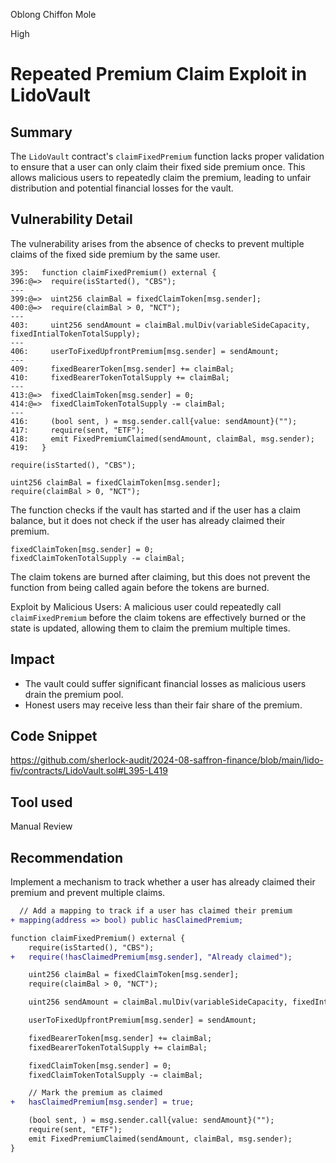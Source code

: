 Oblong Chiffon Mole

High

# Repeated Premium Claim Exploit in LidoVault

## Summary
The `LidoVault` contract's `claimFixedPremium` function lacks proper validation to ensure that a user can only claim their fixed side premium once. This allows malicious users to repeatedly claim the premium, leading to unfair distribution and potential financial losses for the vault.

## Vulnerability Detail
The vulnerability arises from the absence of checks to prevent multiple claims of the fixed side premium by the same user.
```solidity
395:   function claimFixedPremium() external {
396:@=>  require(isStarted(), "CBS");
---
399:@=>  uint256 claimBal = fixedClaimToken[msg.sender];
400:@=>  require(claimBal > 0, "NCT");
---
403:     uint256 sendAmount = claimBal.mulDiv(variableSideCapacity, fixedIntialTokenTotalSupply);
---
406:     userToFixedUpfrontPremium[msg.sender] = sendAmount;
---
409:     fixedBearerToken[msg.sender] += claimBal;
410:     fixedBearerTokenTotalSupply += claimBal;
---
413:@=>  fixedClaimToken[msg.sender] = 0;
414:@=>  fixedClaimTokenTotalSupply -= claimBal;
---
416:     (bool sent, ) = msg.sender.call{value: sendAmount}("");
417:     require(sent, "ETF");
418:     emit FixedPremiumClaimed(sendAmount, claimBal, msg.sender);
419:   }
```
```solidity
require(isStarted(), "CBS");

uint256 claimBal = fixedClaimToken[msg.sender];
require(claimBal > 0, "NCT");
```
The function checks if the vault has started and if the user has a claim balance, but it does not check if the user has already claimed their premium.
```solidity
fixedClaimToken[msg.sender] = 0;
fixedClaimTokenTotalSupply -= claimBal;
```
The claim tokens are burned after claiming, but this does not prevent the function from being called again before the tokens are burned.

Exploit by Malicious Users:
A malicious user could repeatedly call `claimFixedPremium` before the claim tokens are effectively burned or the state is updated, allowing them to claim the premium multiple times.

## Impact
- The vault could suffer significant financial losses as malicious users drain the premium pool.
- Honest users may receive less than their fair share of the premium.

## Code Snippet
https://github.com/sherlock-audit/2024-08-saffron-finance/blob/main/lido-fiv/contracts/LidoVault.sol#L395-L419

## Tool used

Manual Review

## Recommendation
Implement a mechanism to track whether a user has already claimed their premium and prevent multiple claims.
```diff
  // Add a mapping to track if a user has claimed their premium
+ mapping(address => bool) public hasClaimedPremium;

function claimFixedPremium() external {
    require(isStarted(), "CBS");
+   require(!hasClaimedPremium[msg.sender], "Already claimed");

    uint256 claimBal = fixedClaimToken[msg.sender];
    require(claimBal > 0, "NCT");

    uint256 sendAmount = claimBal.mulDiv(variableSideCapacity, fixedIntialTokenTotalSupply);

    userToFixedUpfrontPremium[msg.sender] = sendAmount;

    fixedBearerToken[msg.sender] += claimBal;
    fixedBearerTokenTotalSupply += claimBal;

    fixedClaimToken[msg.sender] = 0;
    fixedClaimTokenTotalSupply -= claimBal;

    // Mark the premium as claimed
+   hasClaimedPremium[msg.sender] = true;

    (bool sent, ) = msg.sender.call{value: sendAmount}("");
    require(sent, "ETF");
    emit FixedPremiumClaimed(sendAmount, claimBal, msg.sender);
}
```